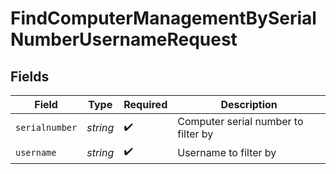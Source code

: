 # FindComputerManagementBySerialNumberUsernameRequest


## Fields

| Field                               | Type                                | Required                            | Description                         |
| ----------------------------------- | ----------------------------------- | ----------------------------------- | ----------------------------------- |
| `serialnumber`                      | *string*                            | :heavy_check_mark:                  | Computer serial number to filter by |
| `username`                          | *string*                            | :heavy_check_mark:                  | Username to filter by               |